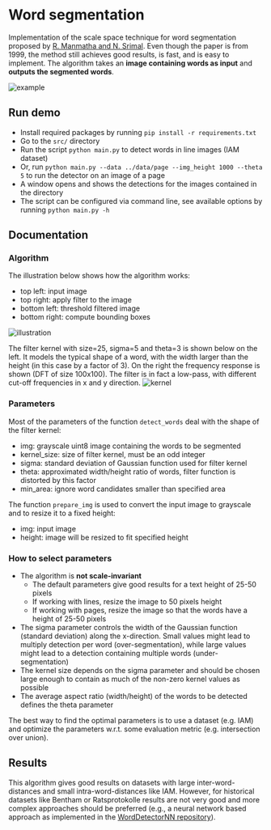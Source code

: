 # Word segmentation

Implementation of the scale space technique for word segmentation proposed by 
[R. Manmatha and N. Srimal](http://ciir.cs.umass.edu/pubfiles/mm-27.pdf). 
Even though the paper is from 1999, the method still achieves good results, is fast, and is easy to implement. 
The algorithm takes an **image containing words as input** and **outputs the segmented words**.

![example](./doc/example.png)

## Run demo

* Install required packages by running `pip install -r requirements.txt`
* Go to the `src/` directory
* Run the script `python main.py` to detect words in line images (IAM dataset)
* Or, run `python main.py --data ../data/page --img_height 1000 --theta 5` to run the detector on an image of a page
* A window opens and shows the detections for the images contained in the  directory
* The script can be configured via command line, see available options by running `python main.py -h`

## Documentation

### Algorithm

The illustration below shows how the algorithm works:

* top left: input image
* top right: apply filter to the image
* bottom left: threshold filtered image
* bottom right: compute bounding boxes

![illustration](./doc/illustration.png)

The filter kernel with size=25, sigma=5 and theta=3 is shown below on the left. 
It models the typical shape of a word, with the width larger than the height (in this case by a factor of 3). 
On the right the frequency response is shown (DFT of size 100x100). 
The filter is in fact a low-pass, with different cut-off frequencies in x and y direction.
![kernel](./doc/kernel.png)

### Parameters

Most of the parameters of the function `detect_words` deal with the shape of the filter kernel:

* img: grayscale uint8 image containing the words to be segmented
* kernel_size: size of filter kernel, must be an odd integer
* sigma: standard deviation of Gaussian function used for filter kernel
* theta: approximated width/height ratio of words, filter function is distorted by this factor
* min_area: ignore word candidates smaller than specified area

The function `prepare_img` is used to convert the input image to grayscale and to resize it to a fixed height:

* img: input image
* height: image will be resized to fit specified height

### How to select parameters

* The algorithm is **not scale-invariant**
    * The default parameters give good results for a text height of 25-50 pixels
    * If working with lines, resize the image to 50 pixels height
    * If working with pages, resize the image so that the words have a height of 25-50 pixels
* The sigma parameter controls the width of the Gaussian function (standard deviation) along the x-direction. Small
  values might lead to multiply detection per word (over-segmentation), while large values might lead to a detection
  containing multiple words (under-segmentation)
* The kernel size depends on the sigma parameter and should be chosen large enough to contain as much of the non-zero
  kernel values as possible
* The average aspect ratio (width/height) of the words to be detected defines the theta parameter

The best way to find the optimal parameters is to use a dataset (e.g. IAM) and optimize the parameters w.r.t. some
evaluation metric (e.g. intersection over union).

## Results

This algorithm gives good results on datasets with large inter-word-distances and small intra-word-distances like IAM.
However, for historical datasets like Bentham or Ratsprotokolle results are not very good and more complex approaches
should be preferred (e.g., a neural network based approach as implemented in
the [WordDetectorNN repository](https://github.com/githubharald/WordDetectorNN)).

